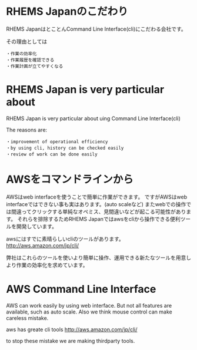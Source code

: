 RHEMS Japanのこだわり
================================
RHEMS JapanはとことんCommand Line Interface(cli)にこだわる会社です。

その理由としては

	・作業の効率化
	・作業履歴を確認できる
	・作業計画が立てやすくなる
	
RHEMS Japan is very particular about
================================
RHEMS Japan is very particular about uing Command Line Interface(cli)

The reasons are:

	・improvement of operational efficiency
	・by using cli, history can be checked easily
	・review of work can be done easily



AWSをコマンドラインから
================================
AWSはweb interfaceを使うことで簡単に作業ができます。
ですがAWSはweb interfaceではできない事も実はあります。(auto scaleなど)
またwebでの操作では間違ってクリックする単純なオペミス、見間違いなどが起こる可能性があります。
それらを排除するためRHEMS Japanではawsをcliから操作できる便利ツールを開発しています。

awsにはすでに素晴らしいcliのツールがあります。
http://aws.amazon.com/jp/cli/

弊社はこれらのツールを使いより簡単に操作、運用できる新たなツールを用意しより作業の効率化を求めています。


AWS Command Line Interface
================================
AWS can work easily by using  web interface.
But not all features are available, such as auto scale.
Also we think mouse control can make careless mistake.

aws has greate cli tools
http://aws.amazon.com/jp/cli/

to stop these mistake we are making thirdparty tools.




